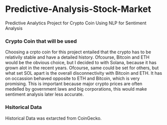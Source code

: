 # Predictive-Analysis-Stock-Market
Predictive Analytics Project for Crypto Coin Using NLP for Sentiment Analysis

### Crypto Coin that will be used

Choosing a crpto coin for this project entailed that the crypto has to be relativily stable and have a detailed history. Ofcourse, Bitcoin and ETH would be the obvious choice, but I decided to with Solana, because it has grown alot in the recent years. Ofcourse, same could be set for others, but what set SOL apart is the overall disconnectivity with Bitcoin and ETH. It has on occassion behaved opposite to ETH and Bitcoin, which is very promising. This is important because major crypto prices are often medelled by government laws and big corporations, this would make sentiment analysis later less accurate.

### Hsitorical Data 

Historical Data was extarcted from CoinGecko.

